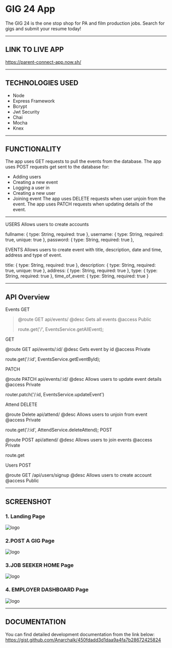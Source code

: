 # GIG 24 App

 The GIG 24 is the one stop shop for PA and film production jobs. Search for gigs and submit your resume today! 


* * *

## LINK TO LIVE APP

https://parent-connect-app.now.sh/


***

## TECHNOLOGIES USED

* Node
* Express Framework
* Bcrypt
* Jwt Security
* Chai
* Mocha
* Knex

***

## FUNCTIONALITY

The app uses GET requests to pull the events from the database. 
The app uses POST requests get sent to the database for:
  - Adding users 
  - Creating a new event 
  - Logging a user in 
  - Creating a new user
  - Joining event
The app uses DELETE requests when user unjoin from the event. 
The app uses PATCH requests when updating details of the event.

***

USERS
Allows users to create accounts

  fullname: { type: String, required: true },
  username: { type: String, required: true, unique: true },
  password: { type: String, required: true },


EVENTS
Allows users to create event with title, description, date and time, address and type of event.

  title: { type: String, required: true },
  description: { type: String, required: true, unique: true },
  address: { type: String, required: true },
  type: { type: String, required: true },
  time_of_event: { type: String, required: true }

***

## API Overview

Events
GET
<blockquote>
@route   GET api/events/
@desc    Gets all events 
@access  Public

route.get('/', EventsService.getAllEvent);
</blockquote>
GET 

@route   GET api/events/:id/
@desc    Gets event by id
@access  Private

route.get('/:id', EventsService.getEventById);

PATCH

@route   PATCH api/events/:id/
@desc    Allows users to update event details
@access  Private

router.patch('/:id, EventsService.updateEvent')

Attend
DELETE

@route   Delete api/attend/
@desc    Allows users to unjoin from event
@access  Private

route.get('/:id', AttendService.deleteAttend);
POST

@route   POST api/attend/
@desc    Allows users to join events
@access  Private

route.get

Users
POST

@route   GET /api/users/signup
@desc    Allows users to create account
@access  Public


***

## SCREENSHOT

### 1. Landing Page

![logo](https://raw.githubusercontent.com/Anarchalk/gig24-client/master/screenshots/landing.JPG "Landing Page")

### 2.POST A GIG Page

![logo](https://raw.githubusercontent.com/Anarchalk/gig24-client/master/screenshots/postgig.JPG "Post a gig Page")

### 3.JOB SEEKER HOME Page
![logo](https://raw.githubusercontent.com/Anarchalk/gig24-client/master/screenshots/jshome.JPG "Job Seeker home view")

### 4. EMPLOYER DASHBOARD Page

![logo](https://raw.githubusercontent.com/Anarchalk/gig24-client/master/screenshots/employer-dash.JPG "Employer Dashboard")

***

## DOCUMENTATION
You can find detailed development documentation from the link below:
https://gist.github.com/Anarchalk/450fdadd3d1daa9a4fa7b28672425824
